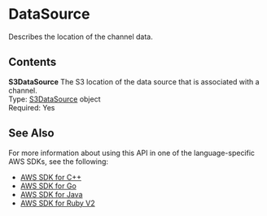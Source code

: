 # DataSource<a name="API_DataSource"></a>

Describes the location of the channel data\.

## Contents<a name="API_DataSource_Contents"></a>

 **S3DataSource**   <a name="SageMaker-Type-DataSource-S3DataSource"></a>
The S3 location of the data source that is associated with a channel\.  
Type: [S3DataSource](API_S3DataSource.md) object  
Required: Yes

## See Also<a name="API_DataSource_SeeAlso"></a>

For more information about using this API in one of the language\-specific AWS SDKs, see the following:
+  [AWS SDK for C\+\+](http://docs.aws.amazon.com/goto/SdkForCpp/sagemaker-2017-07-24/DataSource) 
+  [AWS SDK for Go](http://docs.aws.amazon.com/goto/SdkForGoV1/sagemaker-2017-07-24/DataSource) 
+  [AWS SDK for Java](http://docs.aws.amazon.com/goto/SdkForJava/sagemaker-2017-07-24/DataSource) 
+  [AWS SDK for Ruby V2](http://docs.aws.amazon.com/goto/SdkForRubyV2/sagemaker-2017-07-24/DataSource) 
